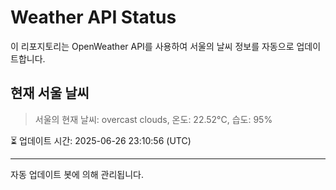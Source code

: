 
# Weather API Status

이 리포지토리는 OpenWeather API를 사용하여 서울의 날씨 정보를 자동으로 업데이트합니다.

## 현재 서울 날씨
> 서울의 현재 날씨: overcast clouds, 온도: 22.52°C, 습도: 95%

⏳ 업데이트 시간: 2025-06-26 23:10:56 (UTC)

---
자동 업데이트 봇에 의해 관리됩니다.
